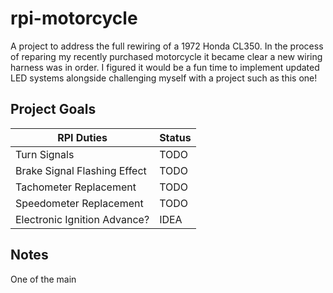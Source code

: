 # rpi-motorcycle

A project to address the full rewiring of a 1972 Honda CL350. In the process of reparing my recently purchased motorcycle it became clear a new wiring harness was in order. I figured it would be a fun time to implement updated LED systems alongside challenging myself with a project such as this one!

## Project Goals

| RPI Duties | Status |
|--|--|
| Turn Signals | TODO |
| Brake Signal Flashing Effect | TODO |
| Tachometer Replacement | TODO |
| Speedometer Replacement | TODO |
| Electronic Ignition Advance? | IDEA |

## Notes

One of the main 

